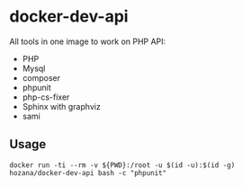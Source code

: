 # docker-dev-api

All tools in one image to work on PHP API:
- PHP
- Mysql
- composer
- phpunit
- php-cs-fixer
- Sphinx with graphviz
- sami

## Usage

	docker run -ti --rm -v ${PWD}:/root -u $(id -u):$(id -g) hozana/docker-dev-api bash -c "phpunit"
